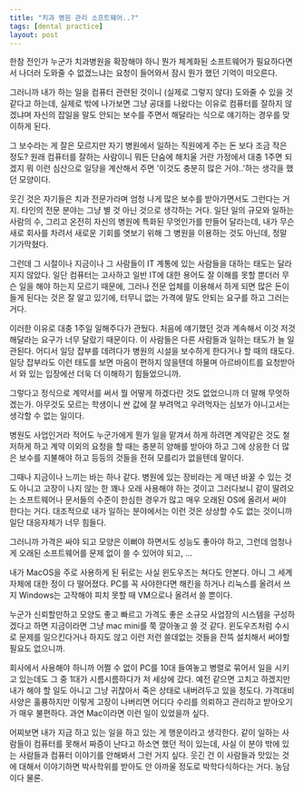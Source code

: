 ```yaml
---
title: "치과 병원 관리 소프트웨어..?"
tags: [dental practice]
layout: post
---
```


한참 전인가 누군가 치과병원을 확장해야 하니 뭔가 체계화된 소프트웨어가 필요하다면서 나더러 도와줄 수 없겠느냐는 요청이 들어와서 잠시 뭔가 했던 기억이 떠오른다.

그러니까 내가 하는 일을 컴퓨터 관련된 것이니 (실제로 그렇지 않다) 도와줄 수 있을 것 같다고 하는데, 실제로 밖에 나가보면 그냥 공대를 나왔다는 이유로 컴퓨터를 잘하지 않겠냐며 자신의 잡일을 말도 안되는 보수를 주면서 해달라는 식으로 얘기하는 경우를 맞이하게 된다. 

그 보수라는 게 잘은 모르지만 자기 병원에서 일하는 직원에게 주는 돈 보다 조금 작은 정도? 원래 컴퓨터를 잘하는 사람이니 뭐든 단숨에 해치울 거란 가정에서 대충 1주면 되겠지 뭐 이런 심산으로 일당을 계산해서 주면 '이것도 충분히 많은 거야..'하는 생각을 했던 모양이다.

웃긴 것은 자기들은 치과 전문가라며 엄청 나게 많은 보수를 받아가면서도 그런다는 거지. 타인의 전문 분야는 그냥 별 것 아닌 것으로 생각하는 거다. 일단 일의 규모와 일하는 사람의 수, 그리고 온전히 자신의 병원에 특화된 무엇인가를 만들어 달라는데, 내가 무슨 새로 회사를 차려서 새로운 기회를 엿보기 위해 그 병원을 이용하는 것도 아닌데, 정말 기가막혔다.

그런데 그 시절이나 지금이나 그 사람들이 IT 계통에 있는 사람들을 대하는 태도는 달라지지 않았다. 일단 컴퓨터는 고사하고 일반 IT에 대한 용어도 잘 이해를 못할 뿐더러 무슨 일을 해야 하는지 모르기 때문에, 그러나 전문 업체를 이용해서 하게 되면 많은 돈이 들게 된다는 것은 잘 알고 있기에, 터무니 없는 가격에 말도 안되는 요구를 하고 그러는 거다.

이러한 이유로 대충 1주일 일해주다가 관뒀다. 처음에 얘기했던 것과 계속해서 이것 저것 해달라는 요구가 너무 달랐기 때문이다. 이 사람들은 다른 사람들과 일하는 태도가 늘 일관된다. 어디서 일당 잡부를 데려다가 병원의 시설을 보수하게 한다거나 할 때의 태도다. 일당 잡부라도 이런 태도를 보면 마음이 편하지 않을텐데 하물며 아르바이트를 요청받아서 와 있는 입장에선 더욱 더 이해하기 힘들었으니까.

그렇다고 정식으로 계약서를 써서 뭘 어떻게 하겠다란 것도 없었으니까 더 말해 무엇하겠는가. 아무것도 모르는 학생이니 싼 값에 잘 부려먹고 우려먹자는 심보가 아니고서는 생각할 수 없는 일이다. 

병원도 사업인거라 적어도 누군가에게 뭔가 일을 맡겨서 하게 하려면 계약같은 것도 철저하게 하고 계약 이외의 요청을 할 때는 충분히 양해를 받아야 하고 그에 상응한 더 많은 보수를 지불해야 하고 등등의 것들을 전혀 모를리가 없을텐데 말이다.

그때나 지금이나 느끼는 바는 하나 같다. 병원에 있는 장비라는 게 매년 바꿀 수 있는 것도 아니고 고장이 나지 않는 한 꽤나 오래 사용해야 하는 것이고 그러다보니 같이 딸려오는 소프트웨어나 문서들의 수준이 한심한 경우가 많고 매우 오래된 OS에 올려서 써야 한다는 거다. 대조적으로 내가 일하는 분야에서는 이런 것은 상상할 수도 없는 것이니까 일단 대응자체가 너무 힘들다.

그러니까 가격은 싸야 되고 모양은 이뻐야 하면서도 성능도 좋아야 하고, 그런데 엄청나게 오래된 소프트웨어를 문제 없이 쓸 수 있어야 되고, ...

내가 MacOS을 주로 사용하게 된 뒤로는 사실 윈도우즈는 쳐다도 안본다. 아니 그 세계 자체에 대한 정이 다 떨어졌다. PC를 꼭 사야한다면 해킨을 하거나 리눅스를 올려서 쓰지 Windows는 고작해야 피치 못할 때 VM으로나 올려서 쓸 뿐이다. 

누군가 신뢰할만하고 모양도 좋고 빠르고 가격도 좋은 소규모 사업장의 시스템을 구성하겠다고 하면 지금이라면 그냥 mac mini를 쭉 깔아놓고 쓸 것 같다. 윈도우즈처럼 수시로 문제를 일으킨다거나 하지도 않고 이런 저런 쓸데없는 것들을 잔뜩 설치해서 써야할 필요도 없으니까. 

회사에서 사용해야 하니까 어쩔 수 없이 PC를 10대 들여놓고 병렬로 묶어서 일을 시키고 있는데도 그 중 1대가 시름시름하다가 저 세상에 갔다. 예전 같으면 고치고 하겠지만 내가 해야 할 일도 아니고 그냥 귀찮아서 죽은 상태로 내버려두고 있을 정도다. 가격대비 사양은 훌륭하지만 이렇게 고장이 나버리면 어디다 수리를 의뢰하고 관리하고 받아오기가 매우 불편하다. 과연 Mac이라면 이런 일이 있었을까 싶다. 

어찌보면 내가 지금 하고 있는 일을 하고 있는 게 행운이라고 생각한다. 같이 일하는 사람들이 컴퓨터를 못해서 짜증이 난다고 하소연 했던 적이 있는데, 사실 이 분야 밖에 있는 사람들과 컴퓨터 이야기를 안해봐서 그런 거지 싶다. 웃긴 건 이 사람들과 맛있는 것에 대해서 이야기하면 박사학위를 받아도 안 아까울 정도로 박학다식하다는 거다. 농담이다 물론.

